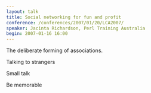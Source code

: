 ```yaml
---
layout: talk
title: Social networking for fun and profit
conference: /conferences/2007/01/20/LCA2007/
speaker: Jacinta Richardson, Perl Training Australia
begin: 2007-01-16 16:00
---
```

The deliberate forming of associations.

Talking to strangers

Small talk

Be memorable

